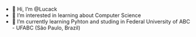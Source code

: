 - 👋 Hi, I’m @Lucack
- 👀 I’m interested in learning about Computer Science
- 🌱 I’m currently learning Pyhton and studing in Federal University of ABC - UFABC (São Paulo, Brazil)


<!---
Lucack/Lucack is a ✨ special ✨ repository because its `README.md` (this file) appears on your GitHub profile.
You can click the Preview link to take a look at your changes.
--->
